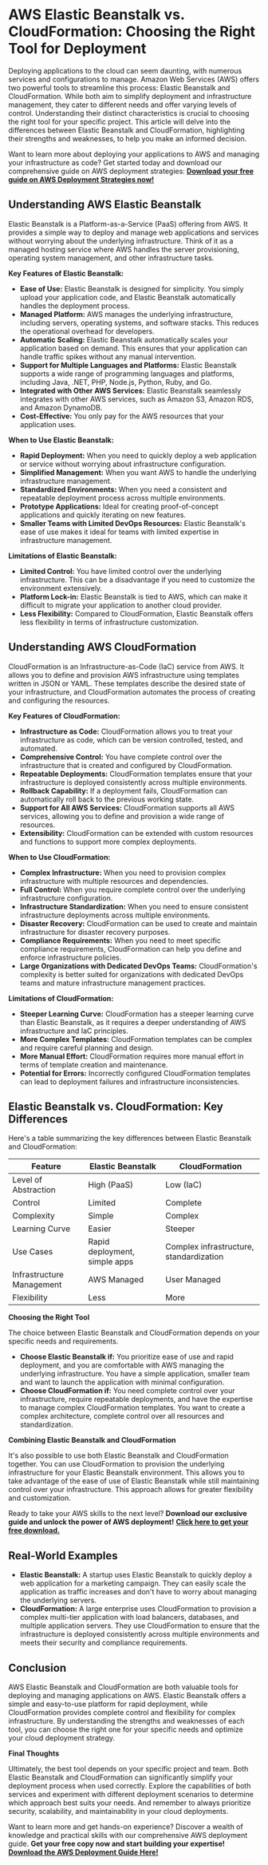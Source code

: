 # AWS Elastic Beanstalk vs. CloudFormation: Choosing the Right Tool for Deployment

Deploying applications to the cloud can seem daunting, with numerous services and configurations to manage. Amazon Web Services (AWS) offers two powerful tools to streamline this process: Elastic Beanstalk and CloudFormation. While both aim to simplify deployment and infrastructure management, they cater to different needs and offer varying levels of control. Understanding their distinct characteristics is crucial to choosing the right tool for your specific project. This article will delve into the differences between Elastic Beanstalk and CloudFormation, highlighting their strengths and weaknesses, to help you make an informed decision.

Want to learn more about deploying your applications to AWS and managing your infrastructure as code? Get started today and download our comprehensive guide on AWS deployment strategies: [**Download your free guide on AWS Deployment Strategies now!**](https://udemywork.com/aws-elastic-beanstalk-vs-cloudformation)

## Understanding AWS Elastic Beanstalk

Elastic Beanstalk is a Platform-as-a-Service (PaaS) offering from AWS. It provides a simple way to deploy and manage web applications and services without worrying about the underlying infrastructure. Think of it as a managed hosting service where AWS handles the server provisioning, operating system management, and other infrastructure tasks.

**Key Features of Elastic Beanstalk:**

*   **Ease of Use:** Elastic Beanstalk is designed for simplicity. You simply upload your application code, and Elastic Beanstalk automatically handles the deployment process.
*   **Managed Platform:** AWS manages the underlying infrastructure, including servers, operating systems, and software stacks. This reduces the operational overhead for developers.
*   **Automatic Scaling:** Elastic Beanstalk automatically scales your application based on demand. This ensures that your application can handle traffic spikes without any manual intervention.
*   **Support for Multiple Languages and Platforms:** Elastic Beanstalk supports a wide range of programming languages and platforms, including Java, .NET, PHP, Node.js, Python, Ruby, and Go.
*   **Integrated with Other AWS Services:** Elastic Beanstalk seamlessly integrates with other AWS services, such as Amazon S3, Amazon RDS, and Amazon DynamoDB.
*   **Cost-Effective:** You only pay for the AWS resources that your application uses.

**When to Use Elastic Beanstalk:**

*   **Rapid Deployment:** When you need to quickly deploy a web application or service without worrying about infrastructure configuration.
*   **Simplified Management:** When you want AWS to handle the underlying infrastructure management.
*   **Standardized Environments:** When you need a consistent and repeatable deployment process across multiple environments.
*   **Prototype Applications:** Ideal for creating proof-of-concept applications and quickly iterating on new features.
*   **Smaller Teams with Limited DevOps Resources:** Elastic Beanstalk's ease of use makes it ideal for teams with limited expertise in infrastructure management.

**Limitations of Elastic Beanstalk:**

*   **Limited Control:** You have limited control over the underlying infrastructure. This can be a disadvantage if you need to customize the environment extensively.
*   **Platform Lock-in:** Elastic Beanstalk is tied to AWS, which can make it difficult to migrate your application to another cloud provider.
*   **Less Flexibility:** Compared to CloudFormation, Elastic Beanstalk offers less flexibility in terms of infrastructure customization.

## Understanding AWS CloudFormation

CloudFormation is an Infrastructure-as-Code (IaC) service from AWS. It allows you to define and provision AWS infrastructure using templates written in JSON or YAML.  These templates describe the desired state of your infrastructure, and CloudFormation automates the process of creating and configuring the resources.

**Key Features of CloudFormation:**

*   **Infrastructure as Code:** CloudFormation allows you to treat your infrastructure as code, which can be version controlled, tested, and automated.
*   **Comprehensive Control:** You have complete control over the infrastructure that is created and configured by CloudFormation.
*   **Repeatable Deployments:** CloudFormation templates ensure that your infrastructure is deployed consistently across multiple environments.
*   **Rollback Capability:** If a deployment fails, CloudFormation can automatically roll back to the previous working state.
*   **Support for All AWS Services:** CloudFormation supports all AWS services, allowing you to define and provision a wide range of resources.
*   **Extensibility:** CloudFormation can be extended with custom resources and functions to support more complex deployments.

**When to Use CloudFormation:**

*   **Complex Infrastructure:** When you need to provision complex infrastructure with multiple resources and dependencies.
*   **Full Control:** When you require complete control over the underlying infrastructure configuration.
*   **Infrastructure Standardization:** When you need to ensure consistent infrastructure deployments across multiple environments.
*   **Disaster Recovery:** CloudFormation can be used to create and maintain infrastructure for disaster recovery purposes.
*   **Compliance Requirements:** When you need to meet specific compliance requirements, CloudFormation can help you define and enforce infrastructure policies.
*   **Large Organizations with Dedicated DevOps Teams:** CloudFormation's complexity is better suited for organizations with dedicated DevOps teams and mature infrastructure management practices.

**Limitations of CloudFormation:**

*   **Steeper Learning Curve:** CloudFormation has a steeper learning curve than Elastic Beanstalk, as it requires a deeper understanding of AWS infrastructure and IaC principles.
*   **More Complex Templates:** CloudFormation templates can be complex and require careful planning and design.
*   **More Manual Effort:** CloudFormation requires more manual effort in terms of template creation and maintenance.
*   **Potential for Errors:** Incorrectly configured CloudFormation templates can lead to deployment failures and infrastructure inconsistencies.

## Elastic Beanstalk vs. CloudFormation: Key Differences

Here's a table summarizing the key differences between Elastic Beanstalk and CloudFormation:

| Feature          | Elastic Beanstalk                 | CloudFormation                      |
| ---------------- | --------------------------------- | ------------------------------------ |
| Level of Abstraction | High (PaaS)                       | Low (IaC)                           |
| Control          | Limited                           | Complete                             |
| Complexity        | Simple                            | Complex                              |
| Learning Curve     | Easier                            | Steeper                              |
| Use Cases        | Rapid deployment, simple apps     | Complex infrastructure, standardization |
| Infrastructure Management | AWS Managed                     | User Managed                       |
| Flexibility      | Less                              | More                                 |

**Choosing the Right Tool**

The choice between Elastic Beanstalk and CloudFormation depends on your specific needs and requirements.

*   **Choose Elastic Beanstalk if:** You prioritize ease of use and rapid deployment, and you are comfortable with AWS managing the underlying infrastructure. You have a simple application, smaller team and want to launch the application with minimal configuration.
*   **Choose CloudFormation if:** You need complete control over your infrastructure, require repeatable deployments, and have the expertise to manage complex CloudFormation templates. You want to create a complex architecture, complete control over all resources and standardization.

**Combining Elastic Beanstalk and CloudFormation**

It's also possible to use both Elastic Beanstalk and CloudFormation together. You can use CloudFormation to provision the underlying infrastructure for your Elastic Beanstalk environment. This allows you to take advantage of the ease of use of Elastic Beanstalk while still maintaining control over your infrastructure. This approach allows for greater flexibility and customization.

Ready to take your AWS skills to the next level?  **Download our exclusive guide and unlock the power of AWS deployment!** [**Click here to get your free download.**](https://udemywork.com/aws-elastic-beanstalk-vs-cloudformation)

## Real-World Examples

*   **Elastic Beanstalk:** A startup uses Elastic Beanstalk to quickly deploy a web application for a marketing campaign. They can easily scale the application as traffic increases and don't have to worry about managing the underlying servers.
*   **CloudFormation:** A large enterprise uses CloudFormation to provision a complex multi-tier application with load balancers, databases, and multiple application servers. They use CloudFormation to ensure that the infrastructure is deployed consistently across multiple environments and meets their security and compliance requirements.

## Conclusion

AWS Elastic Beanstalk and CloudFormation are both valuable tools for deploying and managing applications on AWS. Elastic Beanstalk offers a simple and easy-to-use platform for rapid deployment, while CloudFormation provides complete control and flexibility for complex infrastructure. By understanding the strengths and weaknesses of each tool, you can choose the right one for your specific needs and optimize your cloud deployment strategy.

**Final Thoughts**

Ultimately, the best tool depends on your specific project and team. Both Elastic Beanstalk and CloudFormation can significantly simplify your deployment process when used correctly. Explore the capabilities of both services and experiment with different deployment scenarios to determine which approach best suits your needs. And remember to always prioritize security, scalability, and maintainability in your cloud deployments.

Want to learn more and get hands-on experience? Discover a wealth of knowledge and practical skills with our comprehensive AWS deployment guide.  **Get your free copy now and start building your expertise!** [**Download the AWS Deployment Guide Here!**](https://udemywork.com/aws-elastic-beanstalk-vs-cloudformation)
